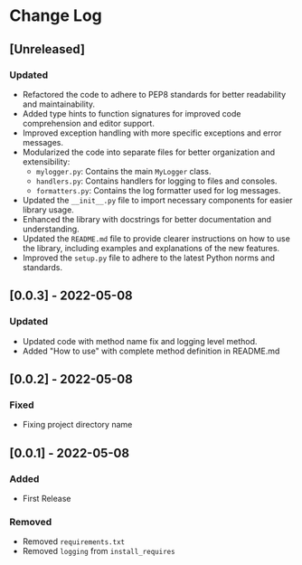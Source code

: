 # Change Log

## [Unreleased]
### Updated
- Refactored the code to adhere to PEP8 standards for better readability and maintainability.
- Added type hints to function signatures for improved code comprehension and editor support.
- Improved exception handling with more specific exceptions and error messages.
- Modularized the code into separate files for better organization and extensibility:
  - `mylogger.py`: Contains the main `MyLogger` class.
  - `handlers.py`: Contains handlers for logging to files and consoles.
  - `formatters.py`: Contains the log formatter used for log messages.
- Updated the `__init__.py` file to import necessary components for easier library usage.
- Enhanced the library with docstrings for better documentation and understanding.
- Updated the `README.md` file to provide clearer instructions on how to use the library, including examples and explanations of the new features.
- Improved the `setup.py` file to adhere to the latest Python norms and standards.

## [0.0.3] - 2022-05-08
### Updated
- Updated code with method name fix and logging level method.
- Added "How to use" with complete method definition in README.md

## [0.0.2] - 2022-05-08
### Fixed
- Fixing project directory name

## [0.0.1] - 2022-05-08
### Added
- First Release
### Removed
- Removed `requirements.txt`
- Removed `logging` from `install_requires`